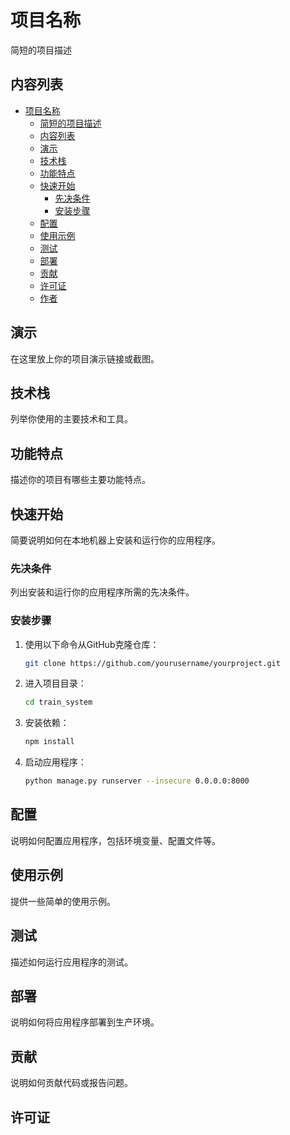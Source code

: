 # 项目名称

简短的项目描述

## 内容列表

- [项目名称](#项目名称)
  - [简短的项目描述](#简短的项目描述)
  - [内容列表](#内容列表)
  - [演示](#演示)
  - [技术栈](#技术栈)
  - [功能特点](#功能特点)
  - [快速开始](#快速开始)
    - [先决条件](#先决条件)
    - [安装步骤](#安装步骤)
  - [配置](#配置)
  - [使用示例](#使用示例)
  - [测试](#测试)
  - [部署](#部署)
  - [贡献](#贡献)
  - [许可证](#许可证)
  - [作者](#作者)

## 演示

在这里放上你的项目演示链接或截图。

## 技术栈

列举你使用的主要技术和工具。

## 功能特点

描述你的项目有哪些主要功能特点。

## 快速开始

简要说明如何在本地机器上安装和运行你的应用程序。

### 先决条件

列出安装和运行你的应用程序所需的先决条件。

### 安装步骤

1. 使用以下命令从GitHub克隆仓库：

    ```bash
    git clone https://github.com/yourusername/yourproject.git
    ```

2. 进入项目目录：

    ```bash
    cd train_system
    ```

3. 安装依赖：

    ```bash
    npm install
    ```

4. 启动应用程序：

    ```bash
    python manage.py runserver --insecure 0.0.0.0:8000
    ```

## 配置

说明如何配置应用程序，包括环境变量、配置文件等。

## 使用示例

提供一些简单的使用示例。

## 测试

描述如何运行应用程序的测试。

## 部署

说明如何将应用程序部署到生产环境。

## 贡献

说明如何贡献代码或报告问题。

## 许可证
